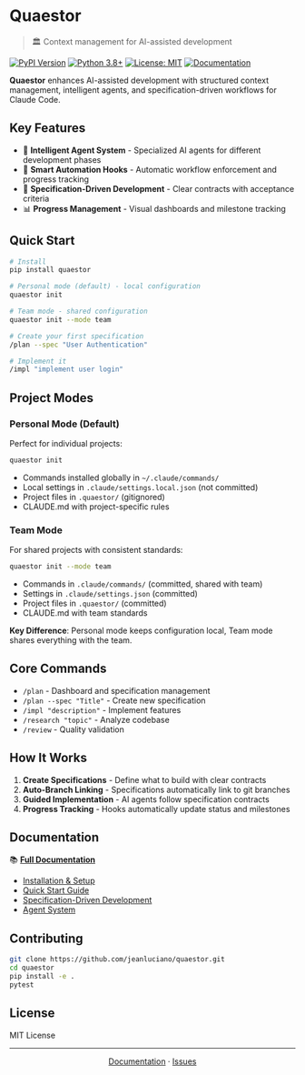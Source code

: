 # Quaestor

> 🏛️ Context management for AI-assisted development

[![PyPI Version](https://img.shields.io/pypi/v/quaestor.svg)](https://pypi.org/project/quaestor/)
[![Python 3.8+](https://img.shields.io/badge/python-3.8+-blue.svg)](https://www.python.org/downloads/)
[![License: MIT](https://img.shields.io/badge/License-MIT-yellow.svg)](https://opensource.org/licenses/MIT)
[![Documentation](https://img.shields.io/badge/docs-mkdocs-blue.svg)](https://jeanluciano.github.io/quaestor)

**Quaestor** enhances AI-assisted development with structured context management, intelligent agents, and specification-driven workflows for Claude Code.

## Key Features

- 🤖 **Intelligent Agent System** - Specialized AI agents for different development phases
- 🔄 **Smart Automation Hooks** - Automatic workflow enforcement and progress tracking  
- 🎯 **Specification-Driven Development** - Clear contracts with acceptance criteria
- 📊 **Progress Management** - Visual dashboards and milestone tracking

## Quick Start

```bash
# Install
pip install quaestor

# Personal mode (default) - local configuration
quaestor init

# Team mode - shared configuration
quaestor init --mode team

# Create your first specification
/plan --spec "User Authentication"

# Implement it
/impl "implement user login"
```

## Project Modes

### Personal Mode (Default)
Perfect for individual projects:
```bash
quaestor init
```
- Commands installed globally in `~/.claude/commands/`
- Local settings in `.claude/settings.local.json` (not committed)
- Project files in `.quaestor/` (gitignored)
- CLAUDE.md with project-specific rules

### Team Mode
For shared projects with consistent standards:
```bash
quaestor init --mode team
```
- Commands in `.claude/commands/` (committed, shared with team)
- Settings in `.claude/settings.json` (committed)
- Project files in `.quaestor/` (committed)
- CLAUDE.md with team standards

**Key Difference**: Personal mode keeps configuration local, Team mode shares everything with the team.

## Core Commands

- `/plan` - Dashboard and specification management
- `/plan --spec "Title"` - Create new specification
- `/impl "description"` - Implement features
- `/research "topic"` - Analyze codebase
- `/review` - Quality validation

## How It Works

1. **Create Specifications** - Define what to build with clear contracts
2. **Auto-Branch Linking** - Specifications automatically link to git branches
3. **Guided Implementation** - AI agents follow specification contracts
4. **Progress Tracking** - Hooks automatically update status and milestones

## Documentation

📚 **[Full Documentation](https://jeanluciano.github.io/quaestor)**

- [Installation & Setup](https://jeanluciano.github.io/quaestor/getting-started/installation/)
- [Quick Start Guide](https://jeanluciano.github.io/quaestor/getting-started/quickstart/)
- [Specification-Driven Development](https://jeanluciano.github.io/quaestor/specs/overview/)
- [Agent System](https://jeanluciano.github.io/quaestor/agents/overview/)

## Contributing

```bash
git clone https://github.com/jeanluciano/quaestor.git
cd quaestor
pip install -e .
pytest
```

## License

MIT License

---

<div align="center">

[Documentation](https://jeanluciano.github.io/quaestor) · [Issues](https://github.com/jeanluciano/quaestor/issues)

</div>